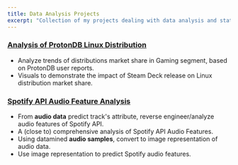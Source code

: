 ```yaml
---
title: Data Analysis Projects
excerpt: "Collection of my projects dealing with data analysis and statistical modeling"
---
```


### [Analysis of ProtonDB Linux Distribution](../Personal-Setup/ProtonDB_Analysis/analysis.md)

- Analyze trends of distributions market share in Gaming segment, based on ProtonDB user reports.
- Visuals to demonstrate the impact of Steam Deck release on Linux distribution market share.

### [Spotify API Audio Feature Analysis](https://github.com/n0k0m3/Spotify-API-Audio-Feature-Analysis)

- From **audio data** predict track's attribute, reverse engineer/analyze audio features of Spotify API.
- A (close to) comprehensive analysis of Spotify API Audio Features.
- Using datamined **audio samples**, convert to image representation of audio data.
- Use image representation to predict Spotify audio features.
